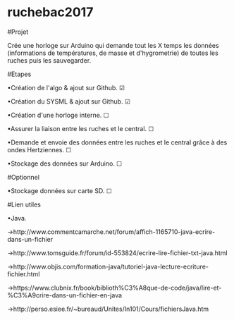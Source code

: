 # ruchebac2017

#Projet
<p> Crée une horloge sur Arduino qui demande tout les X temps les données (informations de températures, de masse et d'hygrometrie) de toutes les ruches puis les sauvegarder. </p>

#Etapes
<p> &#8226;Création de l'algo &#38; ajout sur Github. &#9745; </p>
<p> &#8226;Création du SYSML &#38; ajout sur Github. &#9745; </p>
<p> &#8226;Création d'une horloge interne. &#9744; </p>
<p> &#8226;Assurer la liaison entre les ruches et le central. &#9744; </p>
<p> &#8226;Demande et envoie des données entre les ruches et le central grâce à des ondes Hertziennes. &#9744; </p>
<p> &#8226;Stockage des données sur Arduino. &#9744; </p>

#Optionnel
<p> &#8226;Stockage données sur carte SD. &#9744; </p>

#Lien utiles
<p> &#8226;Java. </p>
<p> &#8594;http://www.commentcamarche.net/forum/affich-1165710-java-ecrire-dans-un-fichier </p>
<p> &#8594;http://www.tomsguide.fr/forum/id-553824/ecrire-lire-fichier-txt-java.html </p>
<p> &#8594;http://www.objis.com/formation-java/tutoriel-java-lecture-ecriture-fichier.html </p>
<p> &#8594;https://www.clubnix.fr/book/biblioth%C3%A8que-de-code/java/lire-et-%C3%A9crire-dans-un-fichier-en-java </p>
<p> &#8594;http://perso.esiee.fr/~bureaud/Unites/In101/Cours/fichiersJava.htm </p>
